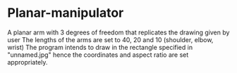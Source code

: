 # Planar-manipulator
A planar arm with 3 degrees of freedom that replicates the drawing given by user
The lengths of the arms are set to 40, 20 and 10 (shoulder, elbow, wrist)
The program intends to draw in the rectangle specified in "unnamed.jpg" hence the coordinates and aspect ratio are set appropriately.

